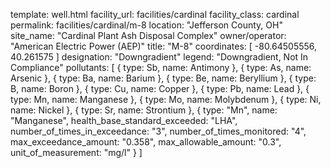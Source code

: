 template: well.html
facility_url: facilities/cardinal
facility_class: cardinal
permalink: facilities/cardinal/m-8
location: "Jefferson County, OH"
site_name: "Cardinal Plant Ash Disposal Complex"
owner/operator: "American Electric Power (AEP)"
title: "M-8"
coordinates: [
  -80.64505556,
  40.261575
]
designation: "Downgradient"
legend: "Downgradient, Not In Compliance"
pollutants: [
{
  type: Sb,
  name: Antimony
},
{
  type: As,
  name: Arsenic
},
{
  type: Ba,
  name: Barium
},
{
  type: Be,
  name: Beryllium
},
{
  type: B,
  name: Boron
},
{
  type: Cu,
  name: Copper
},
{
  type: Pb,
  name: Lead
},
{
  type: Mn,
  name: Manganese
},
{
  type: Mo,
  name: Molybdenum
},
{
  type: Ni,
  name: Nickel
},
{
  type: Sr,
  name: Strontium
},
{
  type: "Mn",
  name: "Manganese",
  health_base_standard_exceeded: "LHA",
  number_of_times_in_exceedance: "3",
  number_of_times_monitored: "4",
  max_exceedance_amount: "0.358",
  max_allowable_amount: "0.3",
  unit_of_measurement: "mg/l"
  }
]
